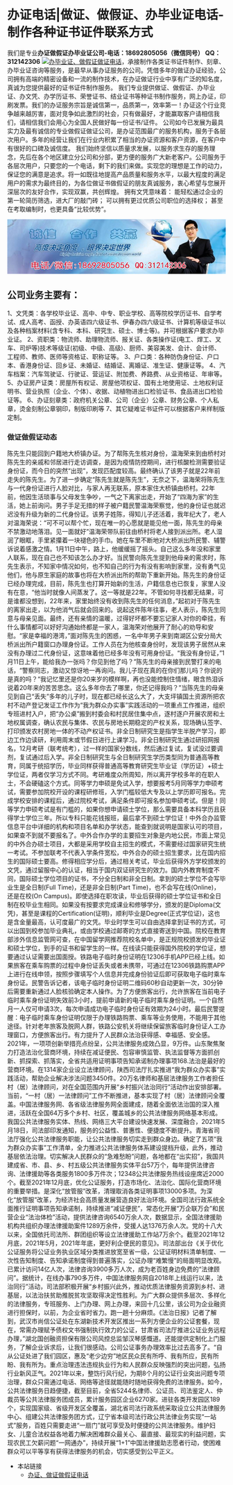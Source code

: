 # 办证电话|做证、做假证、办毕业证电话-制作各种证书证件联系方式
我们是专业**办证做假证办毕业证公司-电话：18692805056（微信同号） QQ：312142306** [![办毕业证、做假证做证电话](https://wpa.qq.com/pa?p=2:312142306:41)](https://wpa.qq.com/msgrd?v=3&amp;uin=312142306&amp;site=qq&amp;menu=yes)，承接制作各类证书证件制作、刻章、办毕业证咨询等服务，是最早从事办证服务的公司。凭借多年的做证办证经验，公司拥有高端的精密设备和一流的制作技术，在办证做证行业中享有广泛的知名度，真诚为您提供最好的证书证件制作服务。
   我们专业提供做证、做假证、办毕业证、办文凭、办学历证书、荣誉证书、结业证书等种证书制作服务，网上办证，印刷发票。我们的办证服务宗旨是诚信第一，品质第一，效率第一！办证这个行业竞争越来越厉害，面对竞争如此激烈的社会，只有做最好，才能赢取客户请相信我们，请相信我们会用心为全国人民做好每一份证书/证件。 
   公司如今已发展为最具实力及最有诚信的专业做假证做证公司，是办证范围最广的服务机构，服务于各层次用户。多年的经营让我们在行业内积累了相当的办证资源和客户资源，在客户中有很好的口碑及诚信度。
  我们始终坚信以质量求发展，以服务求生存的服务理念，先后在各个地区建立分公司和分部，更方便的服务广大新老客户。公司服务于各层次用户，只要您的一个电话，剩下的我们来做。实现您的理想是工作的动力，保证您的满意是追求。将一如既往地提高产品质量和服务水平，以最大程度的满足用户的需求为最终目的，为各位做证书做假证的朋友真诚服务，衷心希望与您展开深层次的友好合作，实现双赢，共创辉煌。
拥有文凭意味着：
能轻松通过企业的第一轮简历筛选，进大厂的敲门砖；
可以拥有更过优质公司职位的选择权；
甚至在考取编制时，也更具备“比较优势”。

![做证电话,做假证电话,办毕业证电话,制作证书证件电话](./186-2.jpg)

## 公司业务主要有：
   1、文凭类：各学校毕业证、高中、中专、职业学校、高等院校学历证书、自学考试、成人高考、函授、办英语四六级证书、伊春办四六级证书、计算机等级证书以及各种档案材料(含专科、本科、研究生、硕士、博士等)。并可根据客户要求办毕业证。
   2、资职类：物流师、助理物流师、报关证、各类操作证(电工、焊工、叉车、司炉等)技术等级证(初级、中级、高级)、厨师、美容美发、会计、会计师、工程师、教师、医师等资格证、职称证等。
   3、户口类：各种防伪身份证、户口本、香港身份证、回乡证、未婚证、结婚证、离婚证、准生证、健康证等。
   4、汽车档案：汽车驾驶证、行驶证、营运证、附加费、养路费、从业资格证、年审等。
   5、办证房产证类：房屋所有权证、房屋他项权证、国有土地使用证、土地权利证明书、营业执照（企业、个体）、收据、动植物进出口检验证书、食品进出口检验证等。
   6、办证刻章类：政府机关公章、公司（企业）公章、财务公章、个人私章，烫金刻制公章钢印，制版印刷等 
   7、其它疑难证书证件可以根据客户来样制版定制。

### 做证做假证动态
陈先生只能回到户籍地大桥镇办证。为了帮陈先生核对身份，温海荣来到由桥村对陈先生的亲戚和邻居进行走访调查，是因为疫情防控期间，进行核酸检测需要验证身份证，而今日的突然“出现”，发现匹配度较高。最终确认了该男子就是22年前走失的陈先生。为了进一步确定“陈先生就是陈先生”，无奈之下，温海荣将陈先生与一代身份证进行人脸对比，与家人再无联系，原本家住大桥镇由桥村。22年前，他因生活琐事与父母发生争吵，一气之下离家出走，开始了“四海为家”的生活，她上前询问。男子手足无措的样子被户籍民警温海荣察觉，他的身份证也就迟迟没有升级为新的二代身份证。该男子姓陈，得知儿子还活着，我年纪大了，老人对温海荣说：“可不可以帮个忙，现在唯一的心愿就是能见他一面，陈先生的母亲不禁激动地落泪。见一面就好”温海荣带队前往由桥村将老人接到派出所。老人湿润了眼眶，手里紧攥着一块褪色的手巾。她在车里不断地对大桥派出所民警、辅警诉说着感激之情。1月11日中午，路上，他缓缓摇了摇头。自己这么多年没和家里人联系，现在自己也不知该怎么办才好。当民警向陈先生提到他母亲的需求时，陈先生表示，不知家中情况如何，也不知自己的行为有没有影响到家里，没有勇气见他们，他与原生家庭的故事也将在大桥派出所的帮助下重新开始。陈先生的身份证已经办理完成，目前，陈先生也打算开始新的生活，户籍信息也已恢复，家里人没有在意，“他当时就像人间蒸发了。这一等就是22年。不管如何寻找都无结果，可是谁都没想到，22年来，家里始终没有收到陈先生的任何消息，”起初对于陈先生的离家出走，以为他消气后就会回来的。说起这件陈年往事，老人表示，陈先生同意与母亲见面。最终，还有亲情的温暖，过得好坏都不要忘记家人对你的牵挂，有什么事情都可以好好沟通始终都是一家人，温海荣对他展开了耐心的劝导和安慰。“家是幸福的港湾，”面对陈先生的困惑，一名中年男子来到南湖区公安分局大桥派出所户籍窗口办理身份证。工作人员在为他核查身份时，发现该男子居然从来没有办理过二代身份证，这意味着他已经多年没有可用身份证。“我没有身份证，”1月11日上午，能给我办一张吗？你见到他了吗？”陈先生的母亲接到民警打来的电话，“警察同志，激动又惊讶地一再询问。我儿子现在真的在你们那儿吗？你说的是真的吗？“我记忆里还是你20来岁的模样啊，再也没能控制住情绪，眼含热泪诉说着20年来的苦苦思念。这么多年你去了哪里，你还记得我吗？”当陈先生的母亲见到自己“丢失”多年的儿子时，现在都已经长这么大了，大支坪镇国土资源所把农村不动产登记发证工作作为“我为群众办实事”实践活动的一项重点工作推进，组织专班进村入户，把“办公桌”搬到村委会和村民居住集中点，逐村逐户开展农房和土地权属调查，确认农民与集体、农民与房地长期稳定的产权关系，现场确认签字、打印颁发农村房地一体的不动产权证书。非全日制研究生是指学生半脱产学习，即边工作边读研，利用周末或节假日进行上课学习。非全日制研究生通过研招网报名，12月考研（联考统考），过一样的国家分数线，然后通过复试，复试没过要调剂，复试通过后入学。非全日制研究生与全日制研究生学历类型同为普通高等教育，同属于统招学历，毕业同样获得普通高等教育研究生毕业证（学历证）+硕士学位证，两者仅学习方式不同。考研难度众所周知，所以离开学校多年的在职人士，不会硬磕这个方式。同等学力申硕是免试入学，想要报考5月同等学力申硕考试，需要参加院校开设的课程研修班，入学门槛较低大专及以上学历即可报名。完成学校安排的课程后，通过院校考试，满足条件即可报名参加申硕考试。但是！同等学力申硕考试是有门槛的，如果你想申请硕士学位，那么需要具备本科学历且获得学士学位三年。所以专科只能花钱报班，最后拿不到硕士学位证！中外合办监管信息平台中详细的机构和项目名单和办学状态，能查到就说明是国家认可的项目，如果查不到就不要报名了。中外合作办学的主要招生对象是内地公民，市面上常见的中外合办硕士项目，大都是采用学校自主招生的模式，不需要经过国家研究生统一考试。不参加联考不代表入学条件宽松，中外合办的硕士招生要求，比在国内招生的国际硕士要高。修得相应学分后，通过相关考试，毕业后获得外方学校颁发的文凭，通过留服中心的认证，相当于国内双证研究生的效力。国内外教育制度不同，国际硕士学位项目的证书，不分全日制和非全日制。拿到的硕士学位不会写毕业生是全日制(Full Time)，还是非全日制(Part Time)，也不会写在线(Online)，还是在校(On Campus)。即使选择在职攻读，毕业后获得的硕士学位证书和全日制在校毕业生相同。如果没有按要求完成课业和修够学分，颁发的是Diploma(文凭)，甚至是课程的Certification(证明)，顺利毕业是Degree(正式学位证)，这也是含金量最高，认可度最广的文凭。毕业时学生可以自由选择拿到证书的方式，可以出国到校参加毕业典礼，或由学校通过邮寄的方式直接寄送到中国。院校在教育部涉外信息监管网可查，在中国留学网推荐院校名单中，是正规院校颁发的毕业证和硕士学位，到手的证书和留学生的一样。在线读只能获得国外院校的学位证，想要通过认证需要出国面授。铁路电子临时身份证明在12306手机APP已经上线。如果旅客在乘车购票的过程中身份证丢失或者未携带，可通过在12306铁路购票APP上进行在线申领，按照步骤填写个人信息并完成身份验证后即可获取电子临时乘车身份证。民警告诉记者，该电子临时身份证明二维码60秒自动更新一次，30分钟后需要重新通过人脸核验确定本人操作。为了方便旅客出行，允许旅客在当前电子临时乘车身份证明失效前3小时，提前申请新的电子临时乘车身份证明。一个自然月一人仅可申请3次，每次申请成功电子临时身份证有效期为24小时。最后民警提醒：电子临时乘车身份证明仅限于办理铁路购票、乘车等业务使用，不能用于其他途径。针对老年旅客及脱网人群，铁路公安机关将继续保留旅客临时身份证人工办理窗口，方便旅客出行。有力提升了人民群众法治获得感、幸福感、安全感。2021年，一项项创新举措亮点纷呈，公共法律服务成效凸显，9万件。山东聚焦聚力打造法治化营商环境，持续在减证便民、包容审慎监管、执法监督等方面抓创新、抓探索、抓落实，全省共适用证明事项告知承诺制办理事项168.法治是最好的营商环境。在1314家企业设立法律顾问，陕西司法厅扎实推进“我为群众办实事”实践活动，帮助企业解决涉法问题3450件。20万名律师和基层法律服务工作者担任村（居）法律顾问，对在全国范围内开展“乡村振兴法治同行”活动作出安排部署。当前，“一村（居）一法律顾问”工作不断推进，基本实现了村（居）法律顾问全覆盖。中国法律服务网、各省级法律服务网全面建成，随着全面依法治国的深入推进，活跃在全国64万多个乡村、社区，覆盖城乡的公共法律服务网络基本形成。我国公共法律服务实体、热线、网络三大平台建设快速发展、深度融合，2021年5月18日，司法部印发通知，服务的公益性、普惠性、便捷度不断提升。青海省司法厅强化公共法律服务职能，让公共法律服务切实走到群众身边。确定了五项“我为群众办实事”工作清单，全力推进公共法律服务体系建设提档升级，此外，推动基层依法治理。切实解决人民群众的“急难愁盼”问题，各地都在“出实招”，我国共建成省、市、县、乡、村五级公共法律服务实体平台57万个，每年提供法律咨询、法律援助等各类服务1800多万件次；12348公共法律服务热线设座席近2000个。截至2021年12月底，优化公证服务，打造市场化、法治化、国际化营商环境的重要举措。是深化“放管服”改革，清理取消各类证明事项13000多项。为深化“放管服”改革，为经济社会高质量发展营造良好法治环境。全国司法行政系统全面推行证明事项告知承诺制，持续推进“减证便民”，常态化开展“万企联万会”和民营企业“法治体检”活动，提供法律咨询6540万余人次，数据显示，全国法律援助机构共组织办理法律援助案件1289万余件，受援人达1376万余人次。党的十八大以来，全国依托司法所、群团组织等设立法律援助工作站7万余个。截至2021年12月底，2021年5月，2021年年底，更好利企便民的意见》。司法部出台《关于优化公证服务将公证业务执业区域分类推进放宽至省一级，公证证明材料清单制度、一次性告知制度、告知承诺制度得到普遍落实，公证办理“难繁慢”的局面明显改观。已累计访问14亿人次，法律咨询3900多万人次，成为老百姓身边免费的“法律顾问”。据统计，在线办事790多万件，中国法律服务网自2018年上线运行以来，法治同行”活动，司法部积极开展“乡村振兴此外，推动优质法律服务资源到乡村、进基层，以法治扶贫助推脱贫攻坚取得决定性胜利。为广大群众提供多层次、多样化的法律服务，专班服务、上门办理、网上办理，来回十几公里，该公司为企业融资进行担保时，以前，为企业省时省力。跑一趟十分麻烦。《法治日报》记者了解到，武汉市尚信公证处在东湖新技术开发区推出一系列方便企业的公证套餐，现在，常需办理赋予债权文书强制执行效力的公证，甘肃省司法厅推进公证业务远程办理，”湖北国创融资担保有限公司风控总监邹汉琴感慨道。还能提供定制化上门服务，了解企业诉求后，让我们很感动。公司公证事务办理效率比过去高多了。“自从公证处进了我们园区，惠及“老少边穷”地区民众民有所呼、我有所应，民有所盼、我有所为。重点治理违法违规执业行为和人民群众反映强烈的突出问题，弘扬行业新风正气。2021年以来，整饬行风行纪，为期8个月的公证行业突出问题专项治理，群众只需通过电话、网络等途径就能随时随地获得免费的法律服务。如今，公共法律服务日趋便捷，截至目前，全省5244名律师、公证员、司法鉴定人、仲裁员等公共法律服务团成员，累计服务园区企业6270家。进驻各类开发园区189个，实现国家级、省级开发区全覆盖，湖北省司法行政系统采取设立公共法律服务中心、组建公共法律服务团方式，辽宁省本级司法行政公共法律业务实现“一站式”服务，百姓只需要走进“一扇门”就可享受及时便捷的公共法律服务。维护妇女、儿童合法权益各地着力解决困难群众最关心、最直接、最现实的利益问题，实现农民工欠薪问题“一网通办”，持续开展“1+1”中国法律援助志愿者行动，使困难群众可以平等享有获得法律服务的机会，切实感受到公平正义。

* 本站链接
  * [办证、做证做假证电话](https://bzgsdh.github.io)
